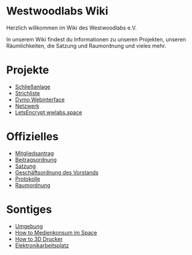 # Westwoodlabs Wiki

Herzlich willkommen im Wiki des Westwoodlabs e.V.

In unserem Wiki findest du Informationen zu unseren Projekten, unseren Räumlichkeiten, die Satzung und Raumordnung und vieles mehr.

# Projekte

- [Schließanlage](wiki/Projekte/Schliessanlage.md)
- [Strichliste](wiki/Projekte/Strichliste.md)
- [Dymo Webinterface](wiki/Projekte/Dymo.md)
- [Netzwerk](wiki/Projekte/Netzwerk.md)
- [LetsEncrypt wwlabs.space](wiki/Projekte/letsencrypt-wwlabs.space.md)

# Offizielles

- [Mitgliedsantrag](https://github.com/Westwoodlabs/Mitgliedsantrag/releases/latest/download/Mitgliedsantrag_Westwoodlabs.pdf)
- [Beitragsordnung](wiki/Offizielles/Beitragsordnung.md)
- [Satzung](wiki/Offizielles/Satzung.md)
- [Geschäftsordnung des Vorstands](wiki/Offizielles/Geschaeftsordnung_des_Vorstands.md)
- [Protokolle](wiki/Offizielles/protokolle.md)
- [Raumordnung](wiki/Offizielles/Raumordnung_der_Westwoodlabs_e.V.md)

# Sontiges

- [Umgebung](wiki/Projekte/outside_infra.md)
- [How to Medienkonsum im Space](wiki/Projekte/Media_in_Space.md)
- [How to 3D Drucker](wiki/Projekte/3D_Drucker.md)
- [Elektronikarbeitsplatz](wiki/Projekte/Elektronikarbeitsplatz.md)

